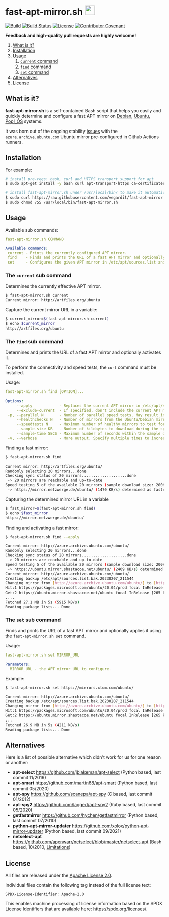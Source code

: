 # fast-apt-mirror.sh <a href="https://github.com/vegardit/fast-apt-mirror.sh/" title="GitHub Repo"><img height="30" src="https://raw.githubusercontent.com/simple-icons/simple-icons/develop/icons/github.svg?sanitize=true"></a>

[![Build](https://github.com/vegardit/fast-apt-mirror.sh/actions/workflows/build.yml/badge.svg)](https://github.com/vegardit/fast-apt-mirror.sh/actions/workflows/build.yml)
[![Build Status](https://vegardit.semaphoreci.com/badges/fast-apt-mirror.sh/branches/v1.svg?key=895f50fb-c056-41dc-9580-d7cdfac023df "Semaphore CI")](https://vegardit.semaphoreci.com/projects/fast-apt-mirror.sh)
[![License](https://img.shields.io/github/license/vegardit/fast-apt-mirror.sh.svg?label=license)](#license)
[![Contributor Covenant](https://img.shields.io/badge/Contributor%20Covenant-v2.0%20adopted-ff69b4.svg)](CODE_OF_CONDUCT.md)


**Feedback and high-quality pull requests are highly welcome!**

1. [What is it?](#what-is-it)
1. [Installation](#installation)
1. [Usage](#usage)
   1. [`current` command](#current-command)
   1. [`find` command](#find-command)
   1. [`set` command](#set-command)
1. [Alternatives](#alternatives)
1. [License](#license)


## <a name="what-is-it"></a>What is it?

**fast-apt-mirror.sh** is a self-contained Bash script that helps you easily and quickly determine and configure a fast APT mirror
on [Debian](https://www.debian.org/), [Ubuntu](https://ubuntu.com/), [Pop!_OS](https://pop.system76.com/) systems.

It was born out of the ongoing stability [issues](https://github.com/actions/runner-images/issues?q=is%3Aissue+azure.archive.ubuntu.com) with the `azure.archive.ubuntu.com` Ubuntu
mirror pre-configured in Github Actions runners.


## <a name="installation"></a>Installation

For example:
```bash
# install pre-reqs: bash, curl and HTTPS transport support for apt
$ sudo apt-get install -y bash curl apt-transport-https ca-certificates

# install fast-apt-mirror.sh under /usr/local/bin/ to make it automatically available via $PATH
$ sudo curl https://raw.githubusercontent.com/vegardit/fast-apt-mirror.sh/v1/fast-apt-mirror.sh -o /usr/local/bin/fast-apt-mirror.sh
$ sudo chmod 755 /usr/local/bin/fast-apt-mirror.sh
```


## <a name="usage"></a>Usage

Available sub commands:
```yml
fast-apt-mirror.sh COMMAND

Available commands:
 current - Prints the currently configured APT mirror.
 find    - Finds and prints the URL of a fast APT mirror and optionally applies it using the 'fast-apt-mirror.sh set' command.
 set     - Configures the given APT mirror in /etc/apt/sources.list and runs 'sudo apt-get update'.
```

### <a name="current-command"></a>The `current` sub command

Determines the currently effective APT mirror.
```sh
$ fast-apt-mirror.sh current
Current mirror: http://artfiles.org/ubuntu
```

Capture the current mirror URL in a variable:
```sh
$ current_mirror=$(fast-apt-mirror.sh current)
$ echo $current_mirror
http://artfiles.org/ubuntu
```

### <a name="find-command"></a>The `find` sub command

Determines and prints the URL of a fast APT mirror and optionally activates it.

To perform the connectivity and speed tests, the `curl` command must be installed.

Usage:
```yml
fast-apt-mirror.sh find [OPTION]...

Options:
     --apply            - Replaces the current APT mirror in /etc/apt/sources.list with a fast mirror and runs 'sudo apt-get update'
     --exclude-current  - If specified, don't include the current APT mirror in the speed tests.
 -p, --parallel N       - Number of parallel speed tests. May result in incorrect results because of competing connections but finds a suitable mirror faster.
     --healthchecks N   - Number of mirrors from the Ubuntu/Debian mirror lists to check for availability and up-to-dateness - default is 20
     --speedtests N     - Maximum number of healthy mirrors to test for speed - default is 5
     --sample-size KB   - Number of kilobytes to download during the speed from each mirror - default is 200KB
     --sample-time SECS - Maximum number of seconds within the sample download from a mirror must finish - default is 3
 -v, --verbose          - More output. Specify multiple times to increase verbosity.
```

Finding a fast mirror:
```sh
$ fast-apt-mirror.sh find

Current mirror: http://artfiles.org/ubuntu/
Randomly selecting 20 mirrors...done
Checking sync status of 20 mirrors....................done
 -> 20 mirrors are reachable and up-to-date
Speed testing 5 of the available 20 mirrors (sample download size: 200KB).....done
 -> https://mirror.netzwerge.de/ubuntu/ (1470 KB/s) determined as fastest mirror within 4 seconds
```

Capturing the determined mirror URL in a variable
```sh
$ fast_mirror=$(fast-apt-mirror.sh find)
$ echo $fast_mirror
https://mirror.netzwerge.de/ubuntu/
```

Finding and activating a fast mirror:
```sh
$ fast-apt-mirror.sh find --apply

Current mirror: http://azure.archive.ubuntu.com/ubuntu/
Randomly selecting 20 mirrors...done
Checking sync status of 20 mirrors....................done
 -> 20 mirrors are reachable and up-to-date
Speed testing 5 of the available 20 mirrors (sample download size: 200KB).....done
 -> https://ubuntu.mirror.shastacoe.net/ubuntu/ (2409 KB/s) determined as fastest mirror within 6 seconds
Current mirror: http://azure.archive.ubuntu.com/ubuntu/
Creating backup /etc/apt/sources.list.bak.20230207_211544
Changing mirror from [http://azure.archive.ubuntu.com/ubuntu/] to [https://ubuntu.mirror.shastacoe.net/ubuntu/]...
Hit:1 https://packages.microsoft.com/ubuntu/20.04/prod focal InRelease
Get:2 https://ubuntu.mirror.shastacoe.net/ubuntu focal InRelease [265 kB]
....
Fetched 27.1 MB in 5s (5915 kB/s)
Reading package lists... Done
```

### <a name="set-command"></a>The `set` sub command

Finds and prints the URL of a fast APT mirror and optionally applies it using the `fast-apt-mirror.sh set` command.

Usage:
```yml
fast-apt-mirror.sh set MIRROR_URL

Parameters:
  MIRROR_URL - the APT mirror URL to configure.
```

Example:
```sh
$ fast-apt-mirror.sh set https://mirrors.xtom.com/ubuntu/

Current mirror: http://azure.archive.ubuntu.com/ubuntu/
Creating backup /etc/apt/sources.list.bak.20230207_211544
Changing mirror from [http://azure.archive.ubuntu.com/ubuntu/] to [https://mirrors.xtom.com/ubuntu/]...
Hit:1 https://packages.microsoft.com/ubuntu/20.04/prod focal InRelease
Get:2 https://ubuntu.mirror.shastacoe.net/ubuntu focal InRelease [265 kB]....
...
Fetched 26.9 MB in 5s (4211 kB/s)
Reading package lists... Done
```


## <a name="alternatives"></a>Alternatives

Here is a list of possible alternative which didn't work for us for one reason or another:
- **apt-select** https://github.com/jblakeman/apt-select (Python based, last commit 11/2019)
- **apt-smart** https://github.com/martin68/apt-smart (Python based, last commit 05/2020)
- **apt-spy** https://github.com/scanepa/apt-spy (C based, last commit 01/2012)
- **apt-spy2** https://github.com/lagged/apt-spy2 (Ruby based, last commit 05/2020)
- **getfastmirror** https://github.com/hychen/getfastmirror (Python based, last commit 07/2010)
- **python-apt-mirror-updater** https://github.com/xolox/python-apt-mirror-updater (Python based, last commit 09/2021)
- **netselect-apt** https://github.com/apenwarr/netselect/blob/master/netselect-apt (Bash based, 10/2010, [Limitations](https://manpages.debian.org/bullseye/netselect-apt/netselect-apt.1.en.html#LIMITATIONS))


## <a name="license"></a>License

All files are released under the [Apache License 2.0](LICENSE.txt).

Individual files contain the following tag instead of the full license text:
```
SPDX-License-Identifier: Apache-2.0
```

This enables machine processing of license information based on the SPDX License Identifiers that are available here: https://spdx.org/licenses/.
